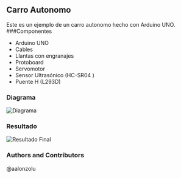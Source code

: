 ## Carro Autonomo
Este es un ejemplo de un carro autonomo hecho con Arduino UNO.
###Componentes
* Arduino UNO
* Cables
* Llantas con engranajes
* Protoboard
* Servomotor
* Sensor Ultrasónico (HC-SR04 )
* Puente H (L293D)
### Diagrama
![Diagrama](https://raw.githubusercontent.com/andyalonzo/arducar/master/diagrama.png)

### Resultado
![Resultado Final](https://raw.githubusercontent.com/andyalonzo/arducar/master/resultado.jpg)
### Authors and Contributors
@aalonzolu


